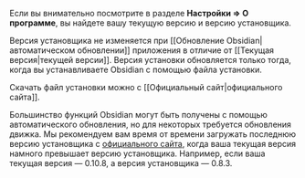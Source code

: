 Если вы внимательно посмотрите в разделе **Настройки => О программе**, вы найдете вашу текущую версию и версию установщика.

Версия установщика не изменяется при [[Обновление Obsidian|автоматическом обновлении]] приложения в отличие от [[Текущая версия|текущей версии]]. Версия установки обновляется только тогда, когда вы устанавливаете Obsidian с помощью файла установки.

Скачать файл установки можно с [[Официальный сайт|официального сайта]].

Большинство функций Obsidian могут быть получены с помощью автоматического обновления, но для некоторых требуется обновления движка. Мы рекомендуем вам время от времени загружать последнюю версию установщика с [официального сайта](https://obsidian.md), когда ваша текущая версия намного превышает версию установщика. Например, если ваша текущая версия — 0.10.8, а версия установщика — 0.8.3.